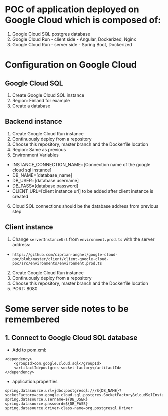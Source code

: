 # POC of application deployed on Google Cloud which is composed of:
1. Google Cloud SQL postgres database
2. Google Cloud Run - client side - Angular, Dockerized, Nginx
3. Google Cloud Run - server side - Spring Boot, Dockerized

# Configuration on Google Cloud
## Google Cloud SQL
1. Create Google Cloud SQL instance
2. Region: Finland for example
3. Create a database

## Backend instance
1. Create Google Cloud Run instance
2. Continuously deploy from a repository
3. Choose this repository, master branch and the Dockerfile location
4. Region: Same as previous
5. Environment Variables
- INSTANCE_CONNECTION_NAME=[Connection name of the google cloud sql instance]
- DB_NAME=[database_name]
- DB_USER=[database username]
- DB_PASS=[database password]
- CLIENT_URL=[client instance url] to be added after client instance is created
6. Cloud SQL connections should be the database address from previous step

## Client instance
1. Change ```serverInstanceUrl``` from ```environment.prod.ts``` with the server address:
- ```https://github.com/ciprian-anghel/google-cloud-poc/blob/master/client/client-google-cloud-poc/src/environments/environment.prod.ts```
2. Create Google Cloud Run instance
3. Continuously deploy from a repository
4. Choose this repository, master branch and the Dockerfile location
5. PORT: 8080

# Some server side notes to be remembered
## 1. Connect to Google Cloud SQL database
- Add to pom.xml:
```
<dependency>
	<groupId>com.google.cloud.sql</groupId>
	<artifactId>postgres-socket-factory</artifactId>
</dependency>
```
- application.properties
```
spring.datasource.url=jdbc:postgresql:///${DB_NAME}?socketFactory=com.google.cloud.sql.postgres.SocketFactory&cloudSqlInstance=${INSTANCE_CONNECTION_NAME}
spring.datasource.username=${DB_USER}
spring.datasource.password=${DB_PASS}
spring.datasource.driver-class-name=org.postgresql.Driver
```
